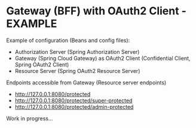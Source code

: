 # Gateway (BFF) with OAuth2 Client - EXAMPLE

Example of configuration (Beans and config files):
- Authorization Server (Spring Authorization Server)
- Gateway (Spring Cloud Gateway) as OAuth2 Client (Confidential Client, Spring OAuth2 Client)
- Resource Server (Spring OAuth2 Resource Server)

Endpoints accessible from Gateway (Resource server endpoints)
- http://127.0.0.1:8080/protected
- http://127.0.0.1:8080/protected/super-protected
- http://127.0.0.1:8080/protected/admin-protected

Work in progress...
